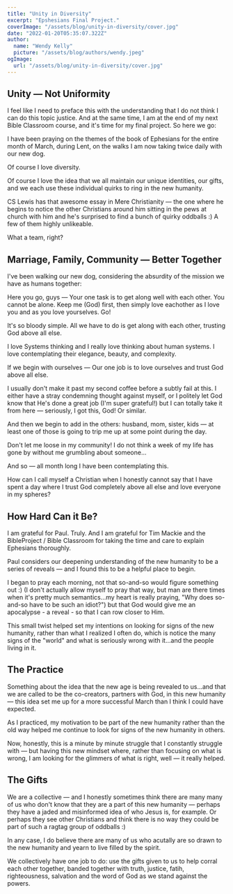 ```yaml
---
title: "Unity in Diversity"
excerpt: "Epshesians Final Project."
coverImage: "/assets/blog/unity-in-diversity/cover.jpg"
date: "2022-01-20T05:35:07.322Z"
author:
  name: "Wendy Kelly"
  picture: "/assets/blog/authors/wendy.jpeg"
ogImage:
  url: "/assets/blog/unity-in-diversity/cover.jpg"
---
```

## Unity — Not Uniformity 

I feel like I need to preface this with the understanding that I do not think I can do this topic justice.
And at the same time, I am at the end of my next Bible Classroom course, and it's time for my final project. So here we go:

I have been praying on the themes of the book of Ephesians for the entire month of March, during Lent, on the walks I am now taking twice daily with our new dog.

Of course I love diversity.

Of course I love the idea that we all maintain our unique identities, our gifts, and we each use these individual quirks to ring in the new humanity.

CS Lewis has that awesome essay in Mere Christianity — the one where he begins to notice the other Christians around him sitting in the pews at church with him and he's surprised to find a bunch of quirky oddballs :) A few of them highly unlikeable.

What a team, right?

## Marriage, Family, Community — Better Together

I've been walking our new dog, considering the absurdity of the mission we have as humans together: 

Here you go, guys — Your one task is to get along well with each other. You cannot be alone. Keep me (God) first, then simply love eachother as I love you and as you love yourselves. Go!

It's so bloody simple. All we have to do is get along with each other, trusting God above all else.

I love Systems thinking and I really love thinking about human systems. I love contemplating their elegance, beauty, and complexity.

If we begin with ourselves — Our one job is to love ourselves and trust God above all else.

I usually don't make it past my second coffee before a subtly fail at this. I either have a stray condemning thought against myself, or I politely let God know that He's done a great job (I'm super grateful!) but I can totally take it from here — seriously, I got this, God! Or similar.

And then we begin to add in the others: husband, mom, sister, kids — at least one of those is going to trip me up at some point during the day. 

Don't let me loose in my community! I do not think a week of my life has gone by without me grumbling about someone...

And so — all month long I have been contemplating this. 

How can I call myself a Christian when I honestly cannot say that I have spent a day where I trust God completely above all else and love everyone in my spheres?

## How Hard Can it Be?

I am grateful for Paul. Truly. And I am grateful for Tim Mackie and the BibleProject / Bible Classroom for taking the time and care to explain Ephesians thoroughly.

Paul considers our deepening understanding of the new humanity to be a series of reveals — and I found this to be a helpful place to begin.

I began to pray each morning, not that so-and-so would figure something out :) (I don't actually allow myself to pray that way, but man are there times when it's pretty much semantics...my heart is really praying, "Why does so-and-so have to be such an idiot?") but that God would give me an apocalypse - a reveal - so that I can row closer to Him.

This small twist helped set my intentions on looking for signs of the new humanity, rather than what I realized I often do, which is notice the many signs of the "world" and what is seriously wrong with it...and the people living in it.

## The Practice

Something about the idea that the new age is being revealed to us...and that we are called to be the co-creators, partners with God, in this new humanity — this idea set me up for a more successful March than I think I could have expected.

As I practiced, my motivation to be part of the new humanity rather than the old way helped me continue to look for signs of the new humanity in others.

Now, honestly, this is a minute by minute struggle that I constantly struggle with — but having this new mindset where, rather than focusing on what is wrong, I am looking for the glimmers of what is right, well — it really helped.

## The Gifts

We are a collective — and I honestly sometimes think there are many many of us who don't know that they are a part of this new humanity — perhaps they have a jaded and misinformed idea of who Jesus is, for example. Or perhaps they see other Christians and think there is no way they could be part of such a ragtag group of oddballs :) 

In any case, I do believe there are many of us who acutally are so drawn to the new humanity and yearn to live filled by the spirit. 

We collectively have one job to do: use the gifts given to us to help corral each other together, banded together with truth, justice, fatih, righteousness, salvation and the word of God as we stand against the powers.

